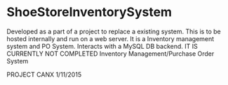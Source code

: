 ShoeStoreInventorySystem
========================
Developed as a part of a project to replace a existing system. This is to be hosted internally and run on a web server. It is a Inventory management system and PO System. Interacts with a MySQL DB backend. 
IT IS CURRENTLY NOT COMPLETED
Inventory Management/Purchase Order System


PROJECT CANX 1/11/2015 
